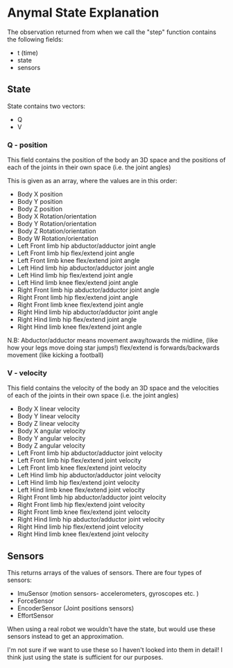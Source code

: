 # Anymal State Explanation

The observation returned from when we call the "step" function contains the following fields:
- t (time)
- state
- sensors 

## State
State contains two vectors:
- Q
- V

### Q - position
This field contains the position of the body an 3D space and the positions of each of the joints in their own space (i.e. the joint angles)

This is given as an array, where the values are in this order:
- Body X position
- Body Y position
- Body Z position
- Body X Rotation/orientation
- Body Y Rotation/orientation
- Body Z Rotation/orientation
- Body W Rotation/orientation
- Left Front limb hip abductor/adductor joint angle
- Left Front limb hip flex/extend joint angle
- Left Front limb knee flex/extend joint angle
- Left Hind limb hip abductor/adductor joint angle
- Left Hind limb hip flex/extend joint angle
- Left Hind limb knee flex/extend joint angle
- Right Front limb hip abductor/adductor joint angle
- Right Front limb hip flex/extend joint angle
- Right Front limb knee flex/extend joint angle
- Right Hind limb hip abductor/adductor joint angle
- Right Hind limb hip flex/extend joint angle
- Right Hind limb knee flex/extend joint angle

N.B: Abductor/adductor means movement away/towards the midline, (like how your legs move doing star jumps!)
flex/extend is forwards/backwards movement (like kicking a football)

### V - velocity
This field contains the velocity of the body an 3D space and the velocities of each of the joints in their own space (i.e. the joint angles)

- Body X linear velocity
- Body Y linear velocity
- Body Z linear velocity
- Body X angular velocity
- Body Y angular velocity
- Body Z angular velocity
- Left Front limb hip abductor/adductor joint velocity
- Left Front limb hip flex/extend joint velocity
- Left Front limb knee flex/extend joint velocity
- Left Hind limb hip abductor/adductor joint velocity
- Left Hind limb hip flex/extend joint velocity
- Left Hind limb knee flex/extend joint velocity
- Right Front limb hip abductor/adductor joint velocity
- Right Front limb hip flex/extend joint velocity
- Right Front limb knee flex/extend joint velocity
- Right Hind limb hip abductor/adductor joint velocity
- Right Hind limb hip flex/extend joint velocity
- Right Hind limb knee flex/extend joint velocity

## Sensors
This returns arrays of the values of sensors. There are four types of sensors:
- ImuSensor (motion sensors- accelerometers, gyroscopes etc. )
- ForceSensor
- EncoderSensor (Joint positions sensors)
- EffortSensor

When using a real robot we wouldn't have the state, but would use these sensors instead to get an approximation.

I'm not sure if we want to use these so I haven't looked into them in detail! 
I think just using the state is sufficient for our purposes.
